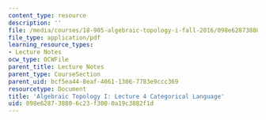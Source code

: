 ```yaml
---
content_type: resource
description: ''
file: /media/courses/18-905-algebraic-topology-i-fall-2016/098e628738806c23f3000a19c3882f1d_MIT18_905F16_lec4.pdf
file_type: application/pdf
learning_resource_types:
- Lecture Notes
ocw_type: OCWFile
parent_title: Lecture Notes
parent_type: CourseSection
parent_uid: bcf5ea44-8eaf-4061-1306-7783e9ccc369
resourcetype: Document
title: 'Algebraic Topology I: Lecture 4 Categorical Language'
uid: 098e6287-3880-6c23-f300-0a19c3882f1d
---
```

